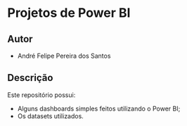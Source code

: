 # Projetos de Power BI

## Autor

- André Felipe Pereira dos Santos

## Descrição

Este repositório possui:

- Alguns dashboards simples feitos utilizando o Power BI;
- Os datasets utilizados.
